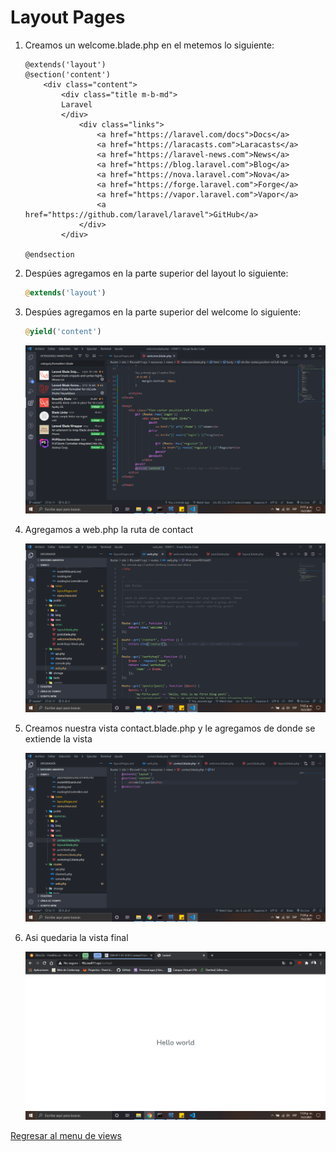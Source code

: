 # Layout Pages

1.  Creamos un welcome.blade.php en el metemos lo siguiente:

    ```
    @extends('layout')
    @section('content')
        <div class="content">
            <div class="title m-b-md">
            Laravel
            </div>
                <div class="links">
                    <a href="https://laravel.com/docs">Docs</a>
                    <a href="https://laracasts.com">Laracasts</a>
                    <a href="https://laravel-news.com">News</a>
                    <a href="https://blog.laravel.com">Blog</a>
                    <a href="https://nova.laravel.com">Nova</a>
                    <a href="https://forge.laravel.com">Forge</a>
                    <a href="https://vapor.laravel.com">Vapor</a>
                    <a href="https://github.com/laravel/laravel">GitHub</a>
                </div>
            </div>

    @endsection
    ```

2.  Despúes agregamos en la parte superior del layout lo siguiente:

    ```php
    @extends('layout')
    ```

3.  Despúes agregamos en la parte superior del welcome lo siguiente:

    ```php
    @yield('content')
    ```

    ![alt](../img/36.png "Layout Pages")

4.  Agregamos a web.php la ruta de contact

    ![alt](../img/37.png "Layout Pages")

5.  Creamos nuestra vista contact.blade.php y le agregamos de donde se extiende la vista

    ![alt](../img/38.png "Layout Pages")

6.  Asi quedaria la vista final

    ![alt](../img/39.png "Layout Pages")

[Regresar al menu de views](./menuViews.md)
